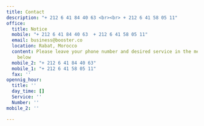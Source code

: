```yaml
---
title: Contact
description: "+ 212 6 41 84 40 63 <br><br> + 212 6 41 58 05 11"
office:
  title: Notice
  mobile: "+ 212 6 41 84 40 63  + 212 6 41 58 05 11"
  email: business@booster.co
  location: Rabat, Morocco
  content: Please leave your phone number and desired service in the message section
    below
  mobile_2: "+ 212 6 41 84 40 63"
  mobile_1: "+ 212 6 41 58 05 11"
  fax: ''
opennig_hour:
  title: ''
  day_time: []
  Service: ''
  Number: ''
mobile_2: ''

---
```


